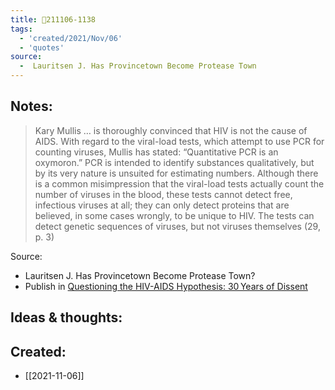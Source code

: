 ```yaml
---
title: 💬211106-1138
tags:
  - 'created/2021/Nov/06'
  - 'quotes'
source:
  -  Lauritsen J. Has Provincetown Become Protease Town
---
```


## Notes:
> Kary Mullis … is thoroughly convinced that HIV is not the cause of AIDS. With regard to the viral-load tests, which attempt to use PCR for counting viruses, Mullis has stated: “Quantitative PCR is an oxymoron.” PCR is intended to identify substances qualitatively, but by its very nature is unsuited for estimating numbers. Although there is a common misimpression that the viral-load tests actually count the number of viruses in the blood, these tests cannot detect free, infectious viruses at all; they can only detect proteins that are believed, in some cases wrongly, to be unique to HIV. The tests can detect genetic sequences of viruses, but not viruses themselves (29, p. 3)

Source:

-  Lauritsen J. Has Provincetown Become Protease Town?
- Publish in [Questioning the HIV-AIDS Hypothesis: 30 Years of Dissent](https://www.ncbi.nlm.nih.gov/pmc/articles/PMC4172096/)

## Ideas & thoughts:
## Created:
- [[2021-11-06]]
